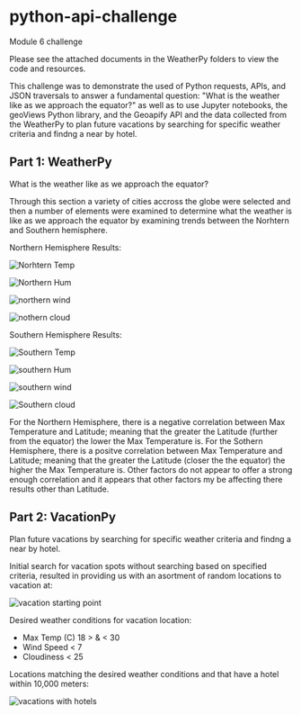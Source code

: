 # python-api-challenge
Module 6 challenge

Please see the attached documents in the WeatherPy folders to view the code and resources.

This challenge was to demonstrate the used of Python requests, APIs, and JSON traversals to answer a fundamental question: "What is the weather like as we approach the equator?" as well as to use Jupyter notebooks, the geoViews Python library, and the Geoapify API and the data collected from the WeatherPy to plan future vacations by searching for specific weather criteria and findng a near by hotel. 

## Part 1: WeatherPy
What is the weather like as we approach the equator?

Through this section a variety of cities accross the globe were selected and then a number of elements were examined to determine what the weather is like as we approach the equator by examining trends between the Norhtern and Southern hemisphere. 

Northern Hemisphere Results:

![Norhtern Temp](https://user-images.githubusercontent.com/120147552/216836546-0d5122af-19a3-402c-959b-ac989eebc61b.png)

![Northern Hum](https://user-images.githubusercontent.com/120147552/216836553-9c96fd38-6673-494e-ba0e-e90cfb3827ba.png)

![northern wind](https://user-images.githubusercontent.com/120147552/216836556-2df37425-1fa1-454a-9a27-569484b98e8a.png)

![nothern cloud](https://user-images.githubusercontent.com/120147552/216836560-c99babcb-9640-4b5d-b026-0c3752d8514e.png)

Southern Hemisphere Results:

![Southern Temp](https://user-images.githubusercontent.com/120147552/216836572-92243181-5366-4ef8-8eda-9c6fd122fee8.png)

![southern Hum](https://user-images.githubusercontent.com/120147552/216836576-dc946e22-d2c0-4d88-add7-fe2613e86892.png)

![southern wind](https://user-images.githubusercontent.com/120147552/216836589-51943ddf-31f9-433a-b3c4-906c451b719f.png)

![Southern cloud](https://user-images.githubusercontent.com/120147552/216836591-7a48e3e7-ca0c-42ee-b59a-fcd3cde89bd6.png)

 
 For the Northern Hemisphere, there is a negative correlation between Max Temperature and Latitude; meaning that the greater the Latitude (further from the equator) the lower the Max Temperature is. For the Sothern Hemisphere, there is a positve correlation between Max Temperature and Latitude; meaning that the greater the Latitude (closer the the equator) the higher the Max Temperature is. Other factors do not appear to offer a strong enough correlation and it appears that other factors my be affecting there results other than Latitude.

## Part 2: VacationPy
Plan future vacations by searching for specific weather criteria and findng a near by hotel.

Initial search for vacation spots without searching based on specified criteria, resulted in providing us with an asortment of random locations to vacation at:

![vacation starting point](https://user-images.githubusercontent.com/120147552/216836994-af1faa9e-a30e-45fc-8b87-8b976ce4db19.png)

Desired weather conditions for vacation location:
* Max Temp (C) 18 > & < 30
* Wind Speed < 7
* Cloudiness < 25

Locations matching the desired weather conditions and that have a hotel within 10,000 meters:

![vacations with hotels](https://user-images.githubusercontent.com/120147552/216837796-73359ca6-c3a8-4aca-92c4-fc5efa317180.png)


